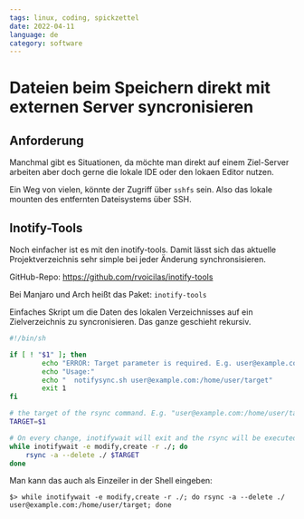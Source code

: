 ```yaml
---
tags: linux, coding, spickzettel
date: 2022-04-11
language: de
category: software
---
```


# Dateien beim Speichern direkt mit externen Server syncronisieren

## Anforderung

Manchmal gibt es Situationen, da möchte man direkt auf einem Ziel-Server arbeiten aber doch gerne die lokale IDE oder den lokaen Editor nutzen.

Ein Weg von vielen, könnte der Zugriff über `sshfs` sein. Also das lokale mounten des entfernten Dateisystems über SSH.

## Inotify-Tools
Noch einfacher ist es mit den inotify-tools. Damit lässt sich das aktuelle Projektverzeichnis sehr simple bei jeder Änderung synchronsisieren.

GitHub-Repo: https://github.com/rvoicilas/inotify-tools

Bei Manjaro und Arch heißt das Paket: `inotify-tools`

Einfaches Skript um die Daten des lokalen Verzeichnisses auf ein Zielverzeichnis zu syncronisieren. Das ganze geschieht rekursiv.

```bash
#!/bin/sh

if [ ! "$1" ]; then
        echo "ERROR: Target parameter is required. E.g. user@example.com:/home/user/target"
        echo "Usage:"
        echo "  notifysync.sh user@example.com:/home/user/target"
        exit 1
fi

# the target of the rsync command. E.g. "user@example.com:/home/user/target"
TARGET=$1

# On every change, inotifywait will exit and the rsync will be executed.
while inotifywait -e modify,create -r ./; do
    rsync -a --delete ./ $TARGET
done
```

Man kann das auch als Einzeiler in der Shell eingeben:
```shell
$> while inotifywait -e modify,create -r ./; do rsync -a --delete ./ user@example.com:/home/user/target; done
```
